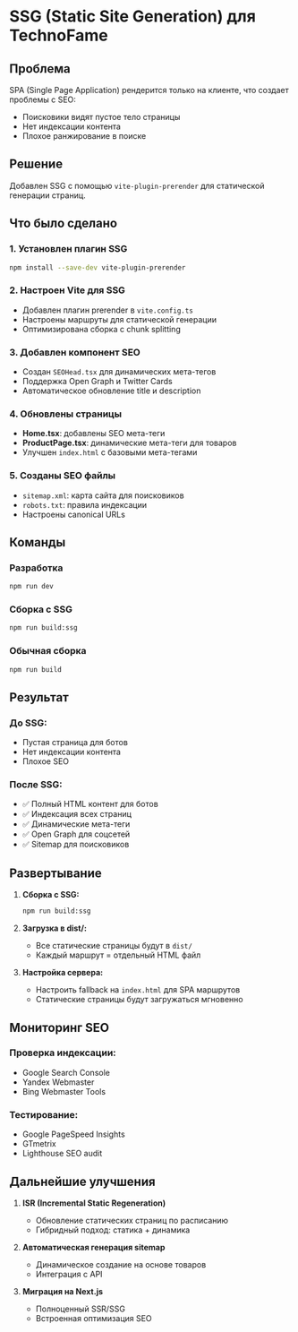 # SSG (Static Site Generation) для TechnoFame

## Проблема
SPA (Single Page Application) рендерится только на клиенте, что создает проблемы с SEO:
- Поисковики видят пустое тело страницы
- Нет индексации контента
- Плохое ранжирование в поиске

## Решение
Добавлен SSG с помощью `vite-plugin-prerender` для статической генерации страниц.

## Что было сделано

### 1. Установлен плагин SSG
```bash
npm install --save-dev vite-plugin-prerender
```

### 2. Настроен Vite для SSG
- Добавлен плагин prerender в `vite.config.ts`
- Настроены маршруты для статической генерации
- Оптимизирована сборка с chunk splitting

### 3. Добавлен компонент SEO
- Создан `SEOHead.tsx` для динамических мета-тегов
- Поддержка Open Graph и Twitter Cards
- Автоматическое обновление title и description

### 4. Обновлены страницы
- **Home.tsx**: добавлены SEO мета-теги
- **ProductPage.tsx**: динамические мета-теги для товаров
- Улучшен `index.html` с базовыми мета-тегами

### 5. Созданы SEO файлы
- `sitemap.xml`: карта сайта для поисковиков
- `robots.txt`: правила индексации
- Настроены canonical URLs

## Команды

### Разработка
```bash
npm run dev
```

### Сборка с SSG
```bash
npm run build:ssg
```

### Обычная сборка
```bash
npm run build
```

## Результат

### До SSG:
- Пустая страница для ботов
- Нет индексации контента
- Плохое SEO

### После SSG:
- ✅ Полный HTML контент для ботов
- ✅ Индексация всех страниц
- ✅ Динамические мета-теги
- ✅ Open Graph для соцсетей
- ✅ Sitemap для поисковиков

## Развертывание

1. **Сборка с SSG:**
   ```bash
   npm run build:ssg
   ```

2. **Загрузка в dist/:**
   - Все статические страницы будут в `dist/`
   - Каждый маршрут = отдельный HTML файл

3. **Настройка сервера:**
   - Настроить fallback на `index.html` для SPA маршрутов
   - Статические страницы будут загружаться мгновенно

## Мониторинг SEO

### Проверка индексации:
- Google Search Console
- Yandex Webmaster
- Bing Webmaster Tools

### Тестирование:
- Google PageSpeed Insights
- GTmetrix
- Lighthouse SEO audit

## Дальнейшие улучшения

1. **ISR (Incremental Static Regeneration)**
   - Обновление статических страниц по расписанию
   - Гибридный подход: статика + динамика

2. **Автоматическая генерация sitemap**
   - Динамическое создание на основе товаров
   - Интеграция с API

3. **Миграция на Next.js**
   - Полноценный SSR/SSG
   - Встроенная оптимизация SEO


















